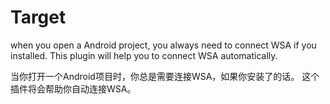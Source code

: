 # Target
when you open a Android project, you always need to connect WSA if you installed.
This plugin will help you to connect WSA automatically.

当你打开一个Android项目时，你总是需要连接WSA，如果你安装了的话。
这个插件将会帮助你自动连接WSA。
